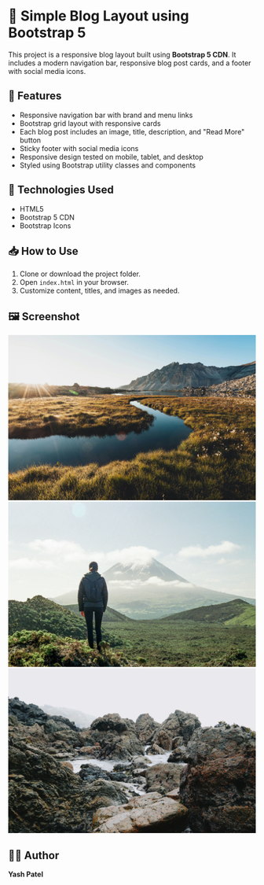 # 📝 Simple Blog Layout using Bootstrap 5

This project is a responsive blog layout built using **Bootstrap 5 CDN**. It includes a modern navigation bar, responsive blog post cards, and a footer with social media icons.

## 📌 Features

- Responsive navigation bar with brand and menu links
- Bootstrap grid layout with responsive cards
- Each blog post includes an image, title, description, and "Read More" button
- Sticky footer with social media icons
- Responsive design tested on mobile, tablet, and desktop
- Styled using Bootstrap utility classes and components

## 🚀 Technologies Used

- HTML5
- Bootstrap 5 CDN
- Bootstrap Icons

## 📥 How to Use

1. Clone or download the project folder.
2. Open `index.html` in your browser.
3. Customize content, titles, and images as needed.

## 🖼️ Screenshot

![alt text](images/dario-jud-GrgKfmm-aCM-unsplash.jpg)
![alt text](images/diogo-ferrer-VeGrU1SIRaM-unsplash.jpg)
![alt text](images/tanya-barrow-TU25h2aJuaI-unsplash.jpg)

## 👨‍💻 Author

**Yash Patel**   


